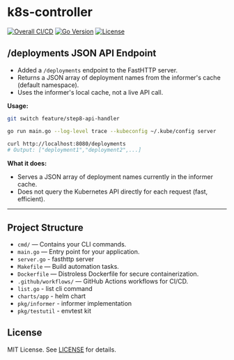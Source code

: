 # k8s-controller

[![Overall CI/CD](https://github.com/sinist3rr/k8s-controller/actions/workflows/ci.yaml/badge.svg?branch=main)](https://github.com/sinist3rr/k8s-controller/actions/workflows/ci.yml)
[![Go Version](https://img.shields.io/badge/Go-1.21-blue)](https://golang.org/)
[![License](https://img.shields.io/badge/License-MIT-green.svg)](LICENSE)


## /deployments JSON API Endpoint

- Added a `/deployments` endpoint to the FastHTTP server.
- Returns a JSON array of deployment names from the informer's cache (default namespace).
- Uses the informer's local cache, not a live API call.

**Usage:**
```sh
git switch feature/step8-api-handler

go run main.go --log-level trace --kubeconfig ~/.kube/config server

curl http://localhost:8080/deployments
# Output: ["deployment1","deployment2",...]
```

**What it does:**
- Serves a JSON array of deployment names currently in the informer cache.
- Does not query the Kubernetes API directly for each request (fast, efficient).

---
## Project Structure

- `cmd/` — Contains your CLI commands.
- `main.go` — Entry point for your application.
- `server.go` - fasthttp server
- `Makefile` — Build automation tasks.
- `Dockerfile` — Distroless Dockerfile for secure containerization.
- `.github/workflows/` — GitHub Actions workflows for CI/CD.
- `list.go` - list cli command
- `charts/app` - helm chart
- `pkg/informer` - informer implementation
- `pkg/testutil` - envtest kit

## License

MIT License. See [LICENSE](LICENSE) for details.